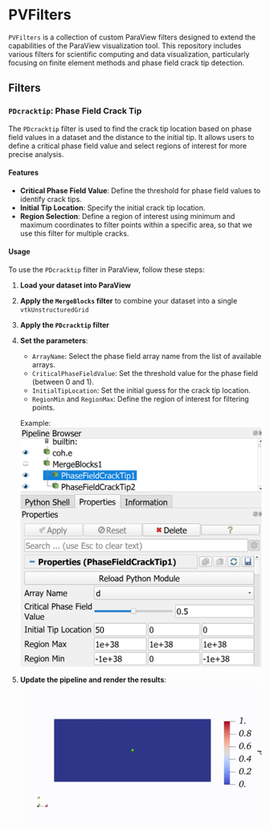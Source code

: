# PVFilters

`PVFilters` is a collection of custom ParaView filters designed to extend the capabilities of the ParaView visualization tool. This repository includes various filters for scientific computing and data visualization, particularly focusing on finite element methods and phase field crack tip detection.

## Filters

### `PDcracktip`: Phase Field Crack Tip

The `PDcracktip` filter is used to find the crack tip location based on phase field values in a dataset and the distance to the initial tip. It allows users to define a critical phase field value and select regions of interest for more precise analysis.

#### Features

- **Critical Phase Field Value**: Define the threshold for phase field values to identify crack tips.
- **Initial Tip Location**: Specify the initial crack tip location.
- **Region Selection**: Define a region of interest using minimum and maximum coordinates to filter points within a specific area, so that we use this filter for multiple cracks.

#### Usage

To use the `PDcracktip` filter in ParaView, follow these steps:

1. **Load your dataset into ParaView**

2. **Apply the `MergeBlocks` filter** to combine your dataset into a single `vtkUnstructuredGrid`

3. **Apply the `PDcracktip` filter**

4. **Set the parameters**:
   - `ArrayName`: Select the phase field array name from the list of available arrays.
   - `CriticalPhaseFieldValue`: Set the threshold value for the phase field (between 0 and 1).
   - `InitialTipLocation`: Set the initial guess for the crack tip location.
   - `RegionMin` and `RegionMax`: Define the region of interest for filtering points.
   
   Example:
   ![](./media/PDcracktip_properties.png)

5. **Update the pipeline and render the results**:
   ![](./media/branching_tip_tracking.gif)



